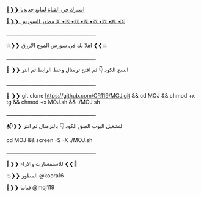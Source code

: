 [💠❯❯ اشترك في القناة لتتابع جديدنا](https://telegram.me/moj119 )

[📮❯❯ مطور السورس 🇦 •🇧 •🇺 •🇳 •🇴 •🇴 •🇷 •🇦](https://telegram.me/koora16 )

ـــــــــــــــــــــــــــــــــــــــــــــــــــــــــ

💥❯❯ اهلا بك في سورس الموج الازرق ❮❮💥

ـــــــــــــــــــــــــــــــــــــــــــــــــــــــــ

🍃 ❯❯ انسخ الكود 👇 ثم افتح ترمنال وحط الرابط ثم انتر

ـــــــــــــــــــــــــــــــــــــــــــــــــــــــــ

🚸 ❯❯ git clone https://github.com/CR119/MOJ.git && cd MOJ && chmod +x tg && chmod +x MOJ.sh && ./MOJ.sh

ـــــــــــــــــــــــــــــــــــــــــــــــــــــــــ

📬❯❯ لتشغيل البوت الصق الكود 👇 بالترمنال ثم انتر 

cd MOJ && screen -S -X ./MOJ.sh

ـــــــــــــــــــــــــــــــــــــــــــــــــــــــــ

🚸❯❯ للاستفسارت والاراء ❮❮🚸

♨❯❯ المطور @koora16

📯❯❯ قناتنا @moj119

 

 

 

